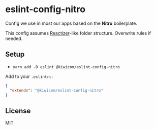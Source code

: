 # eslint-config-nitro

Config we use in most our apps based on the **Nitro** boilerplate.

This config assumes [Reactizer](https://oreqizer.github.io/reactizer/)-like folder structure. Overwrite rules if needed.

## Setup

- `yarn add -D eslint @kiwicom/eslint-config-nitro`

Add to your `.eslintrc`:

```json
{
  "extends": "@kiwicom/eslint-config-nitro"
}
```

## License

MIT
